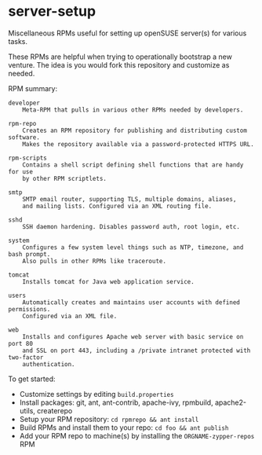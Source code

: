 # server-setup
Miscellaneous RPMs useful for setting up openSUSE server(s) for various tasks.

These RPMs are helpful when trying to operationally bootstrap a new venture.
The idea is you would fork this repository and customize as needed.

RPM summary:

    developer
        Meta-RPM that pulls in various other RPMs needed by developers.

    rpm-repo
        Creates an RPM repository for publishing and distributing custom software.
        Makes the repository available via a password-protected HTTPS URL.

    rpm-scripts
        Contains a shell script defining shell functions that are handy for use
        by other RPM scriptlets.

    smtp
        SMTP email router, supporting TLS, multiple domains, aliases,
        and mailing lists. Configured via an XML routing file.

    sshd
        SSH daemon hardening. Disables password auth, root login, etc.

    system
        Configures a few system level things such as NTP, timezone, and bash prompt.
        Also pulls in other RPMs like traceroute.

    tomcat
        Installs tomcat for Java web application service.

    users
        Automatically creates and maintains user accounts with defined permissions.
        Configured via an XML file.

    web
        Installs and configures Apache web server with basic service on port 80
        and SSL on port 443, including a /private intranet protected with two-factor
        authentication.

To get started:

  * Customize settings by editing `build.properties`
  * Install packages: git, ant, ant-contrib, apache-ivy, rpmbuild, apache2-utils, createrepo
  * Setup your RPM repository: `cd rpmrepo && ant install`
  * Build RPMs and install them to your repo: `cd foo && ant publish`
  * Add your RPM repo to machine(s) by installing the `ORGNAME-zypper-repos` RPM
